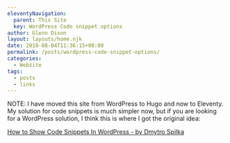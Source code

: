 ```yaml
---
eleventyNavigation:
  parent: This Site
  key: WordPress Code snippet options
author: Glenn Dixon
layout: layouts/home.njk
date: 2018-08-04T11:36:15+00:00
permalink: /posts/wordpress-code-snippet-options/
categories:
  - Website
tags:
  - posts
  - links
---
```

NOTE: I have moved this site from WordPress to Hugo and now to Eleventy. My solution for code snippets is much simpler now, but if you are looking for a WordPress solution, I think this is where I got the original idea:

[How to Show Code Snippets In WordPress - by Dmytro Spilka](https://solvid.co.uk/how-to-show-code-snippets-in-wordpress/)